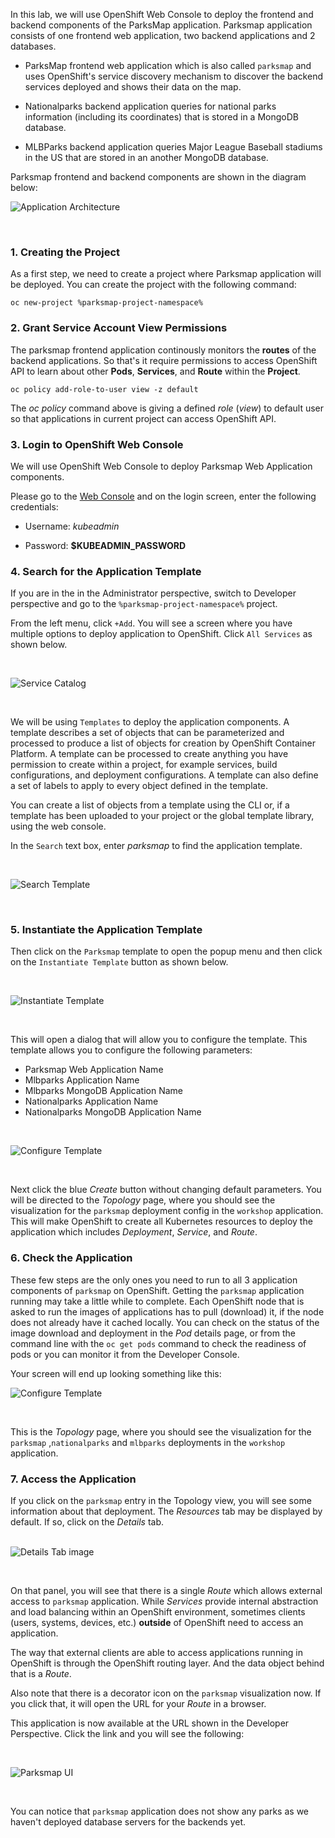 In this lab, we will use OpenShift Web Console to deploy the frontend and backend components of the ParksMap application. 
Parksmap application consists of one frontend web application, two backend applications and 2 databases. 

- ParksMap frontend web application which is also called `parksmap` and uses OpenShift's service discovery mechanism to discover the backend services deployed and shows their data on the map.

- Nationalparks backend application queries for national parks information (including its
coordinates) that is stored in a MongoDB database. 

- MLBParks backend application queries Major League Baseball stadiums in the US that are stored in an another MongoDB database.

Parksmap frontend and backend components are shown in the diagram below:
 <br/>

![Application Architecture](img/roadshow-app-architecture-main.png)  

 <br/>

### 1. Creating the Project

As a first step, we need to create a project where Parksmap application will be deployed. 
You can create the project with the following command:

```execute
oc new-project %parksmap-project-namespace%
```

### 2.  Grant Service Account View Permissions

The parksmap frontend application continously monitors the **routes** of the backend applications. So that's it require permissions to access OpenShift API to learn about other **Pods**, **Services**, and **Route** within the **Project**. 


```execute
oc policy add-role-to-user view -z default
```

The *oc policy* command above is giving a defined _role_ (*view*) to default user so that applications in current project can access OpenShift API.

### 3. Login to OpenShift Web Console

We will use OpenShift Web Console to deploy Parksmap Web Application components. 

Please go to the [Web Console](http://console-openshift-console.%cluster_subdomain%/k8s/cluster/projects) 
and on the login screen, enter the following credentials:

- Username: *kubeadmin*

- Password: **$KUBEADMIN_PASSWORD** 

### 4.  Search for the Application Template

If you are in the in the Administrator perspective, switch to Developer perspective and go to the `%parksmap-project-namespace%` project. 

From the left menu, click `+Add`. You will see a screen where you have multiple options to deploy application to OpenShift. Click `All Services` as shown below.

 <br/>

![Service Catalog](img/parksmap-all-services.png)  

 <br/> 

We will be using `Templates` to deploy the application components. A template describes a set of objects that can be parameterized 
and processed to produce a list of objects for creation by OpenShift Container Platform. 
A template can be processed to create anything you have permission to create within a project, for example services, build configurations, and deployment configurations. A template can also define a set of labels to apply to every object defined in the template.

You can create a list of objects from a template using the CLI or, if a template has been uploaded to your project or the global template library, using the web console.

In the `Search` text box, enter *parksmap* to find the application template. 

 <br/>

![Search Template](img/parksmap-search-template.png)  

 <br/>

### 5. Instantiate the Application Template

Then click on the `Parksmap` template to open the popup menu and then click on the `Instantiate Template` button as shown below.

 <br/>

![Instantiate Template](img/parksmap-instantiate-template.png)  

 <br/>

This will open a dialog that will allow you to configure the template. This template allows you to configure the following parameters:

- Parksmap Web Application Name
- Mlbparks Application Name
- Mlbparks MongoDB Application Name
- Nationalparks Application Name
- Nationalparks MongoDB Application Name
 <br/>

![Configure Template](img/parksmap-application-template.png)  
 
 <br/>

Next click the blue *Create* button without changing default parameters. You will be directed to the *Topology* page, where you should see the visualization for the `parksmap` deployment config in the `workshop` application. 
This will make OpenShift to create all Kubernetes resources to deploy the application which includes *Deployment*, *Service*, and *Route*.


### 6. Check the Application

These few steps are the only ones you need to run to all 3 application components of `parksmap` on OpenShift. Getting the `parksmap` application running may take a little while to complete. 
Each OpenShift node that is asked to run the images of applications has to pull (download) it, if the node does not already have it cached locally. You can check on the status of the image download and deployment in the *Pod* details page, or from the command line with the `oc get pods` command to check the readiness of pods or you can monitor it from the Developer Console.

Your screen will end up looking something like this:
 <br/> 

![Configure Template](img/parksmap-topology-1.png)   
 
 <br/>

This is the *Topology* page, where you should see the visualization for the `parksmap` ,`nationalparks`  and `mlbparks` deployments in the `workshop` application.


### 7. Access the Application

If you click on the `parksmap` entry in the Topology view, you will see some information about that deployment. 
The *Resources* tab may be displayed by default. If so, click on the *Details* tab.  
 <br/>

![Details Tab image](img/parksmap-topology-route.png)

 <br/>

On that panel, you will see that there is a single *Route* which allows external access to `parksmap` application. While *Services* provide internal abstraction and load balancing within an OpenShift environment, sometimes clients (users, systems, devices, etc.) **outside** of OpenShift need to access an application. 

The way that external clients are able to access applications running in OpenShift is through the OpenShift routing layer. And the data object behind that is a *Route*.

Also note that there is a decorator icon on the `parksmap` visualization now. If you click that, it will open the URL for your *Route* in a browser. 

This application is now available at the URL shown in the Developer Perspective. Click the link and you will see the following:

 <br/>

![Parksmap UI](img/parksmap-view-not-working.png)

 <br/>

You can notice that `parksmap` application does not show any parks as we haven't deployed database servers for the backends yet. 




